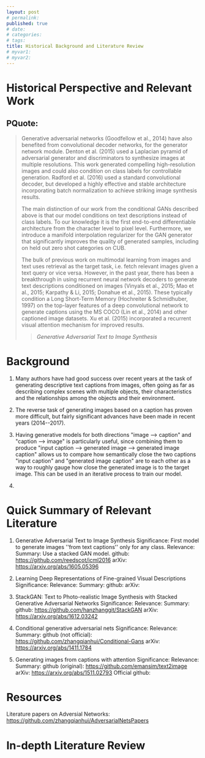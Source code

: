 ```yaml
---
layout: post
# permalink:
published: true
# date:
# categories:
# tags:
title: Historical Background and Literature Review
# myvar1:
# myvar2:
---
```


# Historical Perspective and Relevant Work

## PQuote:
> Generative adversarial networks (Goodfellow et al., 2014)
> have also benefited from convolutional decoder networks,
> for the generator network module. Denton et al. (2015)
> used a Laplacian pyramid of adversarial generator and discriminators
> to synthesize images at multiple resolutions.
> This work generated compelling high-resolution images
> and could also condition on class labels for controllable
> generation. Radford et al. (2016) used a standard convolutional
> decoder, but developed a highly effective and stable
> architecture incorporating batch normalization to achieve
> striking image synthesis results.
> 
> The main distinction of our work from the conditional
> GANs described above is that our model conditions on text
> descriptions instead of class labels. To our knowledge it
> is the first end-to-end differentiable architecture from the
> character level to pixel level. Furthermore, we introduce a
> manifold interpolation regularizer for the GAN generator
> that significantly improves the quality of generated samples,
> including on held out zero shot categories on CUB.
> 
> The bulk of previous work on multimodal learning from
> images and text uses retrieval as the target task, i.e. fetch
> relevant images given a text query or vice versa. However,
> in the past year, there has been a breakthrough in
> using recurrent neural network decoders to generate text
> descriptions conditioned on images (Vinyals et al., 2015;
> Mao et al., 2015; Karpathy & Li, 2015; Donahue et al.,
> 2015). These typically condition a Long Short-Term Memory
> (Hochreiter & Schmidhuber, 1997) on the top-layer
> features of a deep convolutional network to generate captions
> using the MS COCO (Lin et al., 2014) and other captioned
> image datasets. Xu et al. (2015) incorporated a recurrent
> visual attention mechanism for improved results.
>> *Generative Adversarial Text to Image Synthesis*

# Background

1. Many authors have had good success over recent years at the task of generating descriptive text captions from images, often going as far as describing complex scenes with multiple objects, their characteristics and the relationships among the objects and their environment.

2. The reverse task of generating images based on a caption has proven more difficult, but fairly significant advances have been made in recent years (2014--2017).

3. Having generative models for both directions "image --> caption" and "caption --> image" is particularly useful, since combining them to produce "input caption --> generated image --> generated image caption" allows us to compare how semantically close the two captions "input caption" and "generated image caption" are to each other as a way to roughly gauge how close the generated image is to the target image. This can be used in an iterative process to train our model.

4.

Quick Summary of Relevant Literature
====================================

1. Generative Adversarial Text to Image Synthesis
Significance: First model to generate images ''from text captions'' only for any class.
Relevance:
Summary: Use a stacked GAN model.
github:	 https://github.com/reedscot/icml2016
arXiv: 	 https://arxiv.org/abs/1605.05396

2. Learning Deep Representations of Fine-grained Visual Descriptions
Significance: 
Relevance: 
Summary: 
github: 
arXiv: 

3. StackGAN: Text to Photo-realistic Image Synthesis with Stacked Generative Adversarial Networks
Significance: 
Relevance: 
Summary: 
github: https://github.com/hanzhanggit/StackGAN
arXiv: https://arxiv.org/abs/1612.03242

4. Conditional generative adversarial nets
Significance: 
Relevance: 
Summary: 
github (not official): https://github.com/zhangqianhui/Conditional-Gans
arXiv: https://arxiv.org/abs/1411.1784

5. Generating images from captions with attention
Significance: 
Relevance: 
Summary: 
github (original): https://github.com/emansim/text2image
arXiv: https://arxiv.org/abs/1511.02793
Official github:

Resources
=========
Literature papers on Adversial Networks:
https://github.com/zhangqianhui/AdversarialNetsPapers

In-depth Literature Review
==========================

